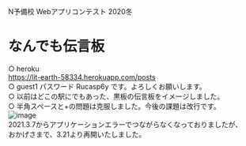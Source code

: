 N予備校 Webアプリコンテスト 2020冬
# なんでも伝言板
○ heroku<br>
https://lit-earth-58334.herokuapp.com/posts<br>
○ guest1 パスワード Rucasp6y です。よろしくお願いします。<br>
○ 以前はどこの駅にでもあった、黒板の伝言板をイメージしました。<br>
○ 半角スペースと+の問題は克服しました。今後の課題は改行です。<br>
![image](https://user-images.githubusercontent.com/67646107/111876359-aee7b600-89e1-11eb-993b-eec075e17efa.png)<br>
2021.3.7からアプリケーションエラーでつながらなくなっておりましたが、<br>
おかげさまで、3.21より再開いたしました。
